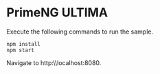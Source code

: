 # PrimeNG ULTIMA
Execute the following commands to run the sample.

```
npm install
npm start
```

 Navigate to http:\\\\localhost:8080.
